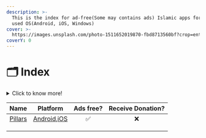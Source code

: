 ```yaml
---
description: >-
  This is the index for ad-free(Some may contains ads) Islamic apps for the most
  used OS(Android, iOS, Windows)
cover: >-
  https://images.unsplash.com/photo-1511652019870-fbd8713560bf?crop=entropy&cs=srgb&fm=jpg&ixid=MnwxOTcwMjR8MHwxfHNlYXJjaHw2fHxtYWtrYWh8ZW58MHx8fHwxNjQzNDg2ODM1&ixlib=rb-1.2.1&q=85
coverY: 0
---
```


# 🗂 Index

<details>

<summary>Click to know more!</summary>

Click on App name to navigate to the app page. You'll get a short summary of all apps on this page. To know more about that particular app please click on the app name list.

</details>

|                Name                |                                                                                         Platform                                                                                         | Ads free? | Receive Donation? |
| :--------------------------------: | :--------------------------------------------------------------------------------------------------------------------------------------------------------------------------------------: | :-------: | :---------------: |
| [Pillars](android-apps/pillars.md) | [Android](https://play.google.com/store/apps/details?id=com.pillars.pillars\&hl=en\&gl=US),[iOS](https://apps.apple.com/us/app/pillars-prayer-times-qibla/id1559086853#?platform=iphone) |     ✅     |         ❌         |
|                                    |                                                                                                                                                                                          |           |                   |
|                                    |                                                                                                                                                                                          |           |                   |
|                                    |                                                                                                                                                                                          |           |                   |
